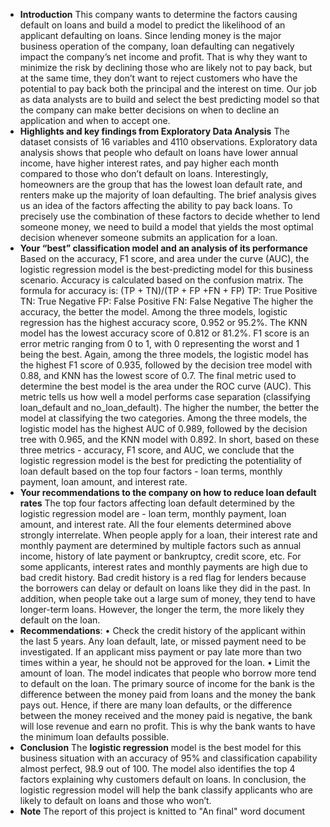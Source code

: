 * **Introduction**
This company wants to determine the factors causing default on loans and build a model to predict the likelihood of an applicant defaulting on loans. Since lending money is the major business operation of the company, loan defaulting can negatively impact the company’s net income and profit. That is why they want to minimize the risk by declining those who are likely not to pay back, but at the same time, they don’t want to reject customers who have the potential to pay back both the principal and the interest on time. Our job as data analysts are to build and select the best predicting model so that the company can make better decisions on when to decline an application and when to accept one.
* **Highlights and key findings from Exploratory Data Analysis**
The dataset consists of 16 variables and 4110 observations. Exploratory data analysis shows that people who default on loans have lower annual income, have higher interest rates, and pay higher each month compared to those who don’t default on loans. Interestingly, homeowners are the group that has the lowest loan default rate, and renters make up the majority of loan defaulting. The brief analysis gives us an idea of the factors affecting the ability to pay back loans. To precisely use the combination of these factors to decide whether to lend someone money, we need to build a model that yields the most optimal decision whenever someone submits an application for a loan.
* **Your “best” classification model and an analysis of its performance**
Based on the accuracy, F1 score, and area under the curve (AUC), the logistic regression model is the best-predicting model for this business scenario. Accuracy is calculated based on the confusion matrix. The formula for accuracy is: (TP + TN)/(TP + FP +FN + FP) TP: True Positive TN: True Negative FP: False Positive FN: False Negative The higher the accuracy, the better the model. Among the three models, logistic regression has the highest accuracy score, 0.952 or 95.2%. The KNN model has the lowest accuracy score of 0.812 or 81.2%. F1 score is an error metric ranging from 0 to 1, with 0 representing the worst and 1 being the best. Again, among the three models, the logistic model has the highest F1 score of 0.935, followed by the decision tree model with 0.88, and KNN has the lowest score of 0.7. The final metric used to determine the best model is the area under the ROC curve (AUC). This metric tells us how well a model performs case separation (classifying loan_default and no_loan_default). The higher the number, the better the model at classifying the two categories. Among the three models, the logistic model has the highest AUC of 0.989, followed by the decision tree with 0.965, and the KNN model with 0.892. In short, based on these three metrics - accuracy, F1 score, and AUC, we conclude that the logistic regression model is the best for predicting the potentiality of loan default based on the top four factors - loan terms, monthly payment, loan amount, and interest rate.
* **Your recommendations to the company on how to reduce loan default rates**
The top four factors affecting loan default determined by the logistic regression model are - loan term, monthly payment, loan amount, and interest rate. All the four elements determined above strongly interrelate. When people apply for a loan, their interest rate and monthly payment are determined by multiple factors such as annual income, history of late payment or bankruptcy, credit score, etc. For some applicants, interest rates and monthly payments are high due to bad credit history. Bad credit history is a red flag for lenders because the borrowers can delay or default on loans like they did in the past. In addition, when people take out a large sum of money, they tend to have longer-term loans. However, the longer the term, the more likely they default on the loan.
* **Recommendations**: 
•	Check the credit history of the applicant within the last 5 years. Any loan default, late, or missed payment need to be investigated. If an applicant miss payment or pay late more than two times within a year, he should not be approved for the loan.
•	Limit the amount of loan. The model indicates that people who borrow more tend to default on the loan.
The primary source of income for the bank is the difference between the money paid from loans and the money the bank pays out. Hence, if there are many loan defaults, or the difference between the money received and the money paid is negative, the bank will lose revenue and earn no profit. This is why the bank wants to have the minimum loan defaults possible.
* **Conclusion**
The **logistic regression** model is the best model for this business situation with an accuracy of 95% and classification capability almost perfect, 98.9 out of 100. The model also identifies the top 4 factors explaining why customers default on loans. In conclusion, the logistic regression model will help the bank classify applicants who are likely to default on loans and those who won’t.
* **Note**
The report of this project is knitted to "An final" word document


